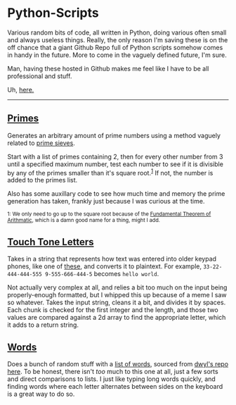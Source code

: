 # Python-Scripts
Various random bits of code, all written in Python, doing various often small and always useless things. Really, the only reason I'm saving these is on the off chance that a giant Github Repo full of Python scripts somehow comes in handy in the future. More to come in the vaguely defined future, I'm sure.

Man, having these hosted in Github makes me feel like I have to be all professional and stuff.

Uh, [here.](https://www.youtube.com/watch?v=dQw4w9WgXcQ)

---

## [Primes](/primes.py)

Generates an arbitrary amount of prime numbers using a method vaguely related to [prime sieves](https://en.wikipedia.org/wiki/Generation_of_primes#Prime_Sieves).

Start with a list of primes containing 2, then for every other number from 3 until a specified maximum number, test each number to see if it is divisible by any of the primes smaller than it's square root.<sup>[1](#footnote1)</sup> If not, the number is added to the primes list.

Also has some auxillary code to see how much time and memory the prime generation has taken, frankly just because I was curious at the time.

<sup><a name="footnote1">1</a>: We only need to go up to the square root because of the [Fundamental Theorem of Arithmatic](https://en.wikipedia.org/wiki/Fundamental_theorem_of_arithmetic), which is a damn good name for a thing, might I add.</sup>


## [Touch Tone Letters](touchToneLetters.py)

Takes in a string that represents how text was entered into older keypad phones, like one of [these](https://en.wikipedia.org/wiki/Telephone_keypad#/media/File:Telephone-keypad2.svg), and converts it to plaintext. For example, `33-22-444-444-555 9-555-666-444-5` becomes `hello world`.

Not actually very complex at all, and relies a bit too much on the input being properly-enough formatted, but I whipped this up because of a meme I saw so whatever. Takes the input string, cleans it a bit, and divides it by spaces. Each chunk is checked for the first integer and the length, and those two values are compared against a 2d array to find the appropriate letter, which it adds to a return string.

## [Words](words.py)

Does a bunch of random stuff with a [list of words](/words.txt), sourced from [dwyl's repo here](https://github.com/dwyl/english-words). To be honest, there isn't *too* much to this one at all, just a few sorts and direct comparisons to lists. I just like typing long words quickly, and finding words where each letter alternates between sides on the keyboard is a great way to do so.
